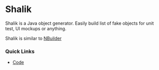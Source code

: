 # Shalik #

Shalik is a Java object generator. Easily build list of fake objects for unit test, UI mockups or anything.

Shalik is similar to [NBuilder](  http://www.nbuilder.org)

### Quick Links ###

* [Code](https://bitbucket.org/mohayemin/shalik)
